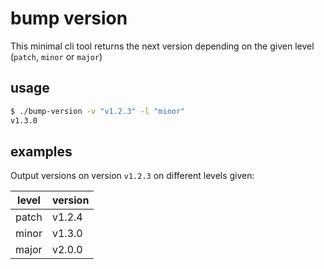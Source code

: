 # bump version

This minimal cli tool returns the next version depending on the given level (`patch`, `minor` or `major`)

## usage

```bash
$ ./bump-version -v "v1.2.3" -l "minor"
v1.3.0
```

## examples

Output versions on version `v1.2.3` on different levels given:

| level | version |
| ----- | ------- |
| patch | v1.2.4  |
| minor | v1.3.0  |
| major | v2.0.0  |
